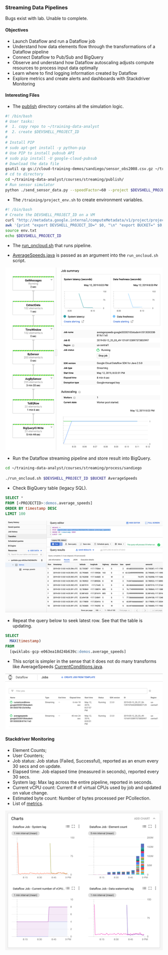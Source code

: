 ### Streaming Data Pipelines
Bugs exist with lab. Unable to complete.

#### Objectives
* Launch Dataflow and run a Dataflow job
* Understand how data elements flow through the transformations of a Dataflow pipeline
* Connect Dataflow to Pub/Sub and BigQuery
* Observe and understand how Dataflow autoscaling adjusts compute resources to process input data optimally
* Learn where to find logging information created by Dataflow
* Explore metrics and create alerts and dashboards with Stackdriver Monitoring

#### Interesting Files
* The [publish](https://github.com/shawlu95/training-data-analyst/tree/master/courses/streaming/publish) directory contains all the simulation logic.
```bash
#! /bin/bash
# User tasks:
#  1. copy repo to ~/training-data-analyst
#  2. create $DEVSHELL_PROJECT_ID
#
# Install PIP
# sudo apt-get install -y python-pip
# Use PIP to install pubsub API
# sudo pip install -U google-cloud-pubsub
# Download the data file
gsutil cp gs://cloud-training-demos/sandiego/sensor_obs2008.csv.gz ~/training-data-analyst/courses/streaming/publi$
# cd to directory
cd ~/training-data-analyst/courses/streaming/publish/
# Run sensor simulator
python ./send_sensor_data.py --speedFactor=60 --project $DEVSHELL_PROJECT_ID
```

* The `/training/project_env.sh` to create environment variables.
```bash
#! /bin/bash
# Create the DEVSHELL_PROJECT_ID on a VM
curl "http://metadata.google.internal/computeMetadata/v1/project/project-id" -H "Metadata-Flavor: Google" > Project_ID
awk '{print "export DEVSHELL_PROJECT_ID=" $0, "\n" "export BUCKET=" $0, "\n" "export JAVA_HOME=/usr/lib/jvm/java-8-openjdk-amd64/jre" }' Project_ID$
source env.txt
echo $DEVSHELL_PROJECT_ID
```

* The [run_oncloud.sh](https://github.com/shawlu95/training-data-analyst/blob/master/courses/streaming/process/sandiego/run_oncloud.sh) that runs pipeline.

* [AverageSpeeds.java](https://github.com/shawlu95/training-data-analyst/blob/master/courses/streaming/process/sandiego/src/main/java/com/google/cloud/training/dataanalyst/sandiego/AverageSpeeds.java) is passed as an argument into the `run_oncloud.sh` script.

![alt-text](figs/pipeline_avg.png)

* Run the Dataflow streaming pipeline and store result into BigQuery.
```bash
cd ~/training-data-analyst/courses/streaming/process/sandiego

./run_oncloud.sh $DEVSHELL_PROJECT_ID $BUCKET AverageSpeeds
```

* Check BigQuery table (legacy SQL).
```SQL
SELECT *
FROM [<PROJECTID>:demos.average_speeds]
ORDER BY timestamp DESC
LIMIT 100
```

![alt-text](figs/table_avg.png)

* Repeat the query below to seek latest row. See that the table is updating.
```SQL
SELECT
  MAX(timestamp)
FROM
  [qwiklabs-gcp-e063ea18d24b639c:demos.average_speeds]
```

* This script is simpler in the sense that it does not do many transforms like AverageSpeeds [CurrentConditions.java](https://github.com/shawlu95/training-data-analyst/blob/master/courses/streaming/process/sandiego/src/main/java/com/google/cloud/training/dataanalyst/sandiego/CurrentConditions.java).

![alt-text](figs/two_flows.png)

#### Stackdriver Monitoring
* Element Counts;
* User Counters;
* Job status: Job status (Failed, Successful), reported as an enum every 30 secs and on update.
* Elapsed time: Job elapsed time (measured in seconds), reported every 30 secs.
* System lag: Max lag across the entire pipeline, reported in seconds.
* Current vCPU count: Current # of virtual CPUs used by job and updated on value change.
* Estimated byte count: Number of bytes processed per PCollection.
* List of [metrics](https://cloud.google.com/monitoring/api/metrics_gcp).

![alt-text](figs/stackdriver.png)
